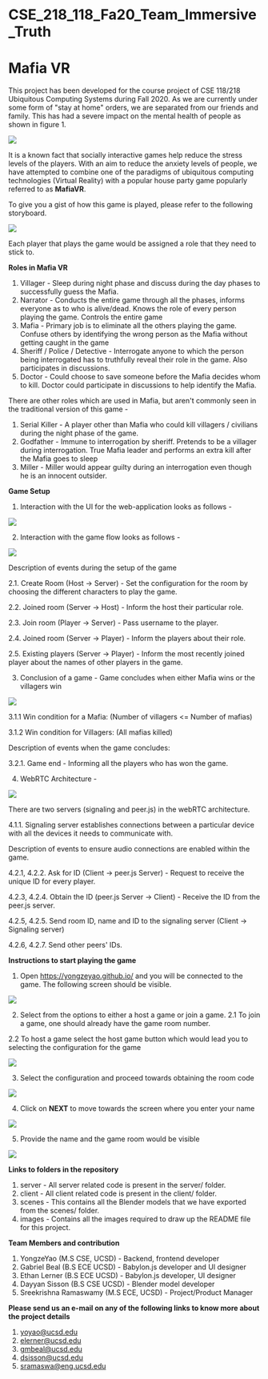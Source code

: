 # CSE_218_118_Fa20_Team_Immersive_Truth

# Mafia VR

This project has been developed for the course project of CSE 118/218 Ubiquitous Computing Systems during Fall 2020.
As we are currently under some form of "stay at home" orders, we are separated from our friends and family. 
This has had a severe impact on the mental health of people as shown in figure 1.

![](images/FinalPresentation_MentalHealth.png)

It is a known fact that socially interactive games help reduce the stress levels of the players. 
With an aim to reduce the anxiety levels of people, we have attempted to combine one of the paradigms of 
ubiquitous computing technologies (Virtual Reality) with a popular house party game popularly referred to as **MafiaVR**.

To give you a gist of how this game is played, please refer to the following storyboard.

![](images/Storyboard_1.png)

Each player that plays the game would be assigned a role that they need to stick to.

**Roles in Mafia VR**

1. Villager - Sleep during night phase and discuss during the day phases to successfully guess the Mafia.
2. Narrator - Conducts the entire game through all the phases, informs everyone as to who is alive/dead. Knows the role of every person playing the game. Controls the entire game
3. Mafia - Primary job is to eliminate all the others playing the game. Confuse others by identifying the wrong person as the Mafia without getting caught in the game
4. Sheriff / Police / Detective - Interrogate anyone to which the person being interrogated has to truthfully reveal their role in the game. Also participates in discussions.
5. Doctor - Could choose to save someone before the Mafia decides whom to kill. Doctor could participate in discussions to help identify the Mafia.

There are other roles which are used in Mafia, but aren't commonly seen in the traditional version of this game -

1. Serial Killer - A player other than Mafia who could kill villagers / civilians during the night phase of the game.
2. Godfather - Immune to interrogation by sheriff. Pretends to be a villager during interrogation. 
True Mafia leader and performs an extra kill after the Mafia goes to sleep
3. Miller - Miller would appear guilty during an interrogation even though he is an innocent outsider.

**Game Setup**

1. Interaction with the UI for the web-application looks as follows -

![](images/MafiaVR_logo.PNG)

2. Interaction with the game flow looks as follows -

![](images/gameSetup.jpg)

Description of events during the setup of the game

  2.1. Create Room (Host -> Server) - Set the configuration for the room by choosing the different characters to play the game.
  
  2.2. Joined room (Server -> Host) - Inform the host their particular role.
  
  2.3. Join room (Player -> Server) - Pass username to the player.
  
  2.4. Joined room (Server -> Player) - Inform the players about their role.
  
  2.5. Existing players (Server -> Player) - Inform the most recently joined player about the names of other players in the game.

3. Conclusion of a game - Game concludes when either Mafia wins or the villagers win

![](images/gameConclusion.png)

  3.1.1 Win condition for a Mafia: (Number of villagers <= Number of mafias)
  
  3.1.2 Win condition for Villagers: (All mafias killed)
  
Description of events when the game concludes:

  3.2.1. Game end - Informing all the players who has won the game.

4. WebRTC Architecture -

![](images/webRTC.png)

There are two servers (signaling and peer.js) in the webRTC architecture.

  4.1.1. Signaling server establishes connections between a particular device with all the devices it needs to communicate with.
  
Description of events to ensure audio connections are enabled within the game.

  4.2.1, 4.2.2. Ask for ID (Client -> peer.js Server) - Request to receive the unique ID for every player.
  
  4.2.3, 4.2.4. Obtain the ID (peer.js Server -> Client) - Receive the ID from the peer.js server.
  
  4.2.5, 4.2.5. Send room ID, name and ID to the signaling server (Client -> Signaling server)
  
  4.2.6, 4.2.7. Send other peers' IDs. 

**Instructions to start playing the game**

1. Open https://yongzeyao.github.io/ and you will be connected to the game. The following screen should be visible.

  ![](images/MafiaVR_logo.PNG)
  
2. Select from the options to either a host a game or join a game. 
  2.1 To join a game, one should already have the game room number.
  
  2.2 To host a game select the host game button which would lead you to selecting the configuration for the game
  
  ![](images/playerOptions.PNG)
  
3. Select the configuration and proceed towards obtaining the room code

  ![](images/roomCodeCapture.PNG)
  
4. Click on **NEXT** to move towards the screen where you enter your name

  ![](images/EnterGame.PNG)
  
5. Provide the name and the game room would be visible

  ![](images/GameRoom.PNG)

**Links to folders in the repository**

1. server - All server related code is present in the server/ folder.
2. client - All client related code is present in the client/ folder.
3. scenes - This contains all the Blender models that we have exported from the scenes/ folder.
4. images - Contains all the images required to draw up the README file for this project.

**Team Members and contribution**

1. YongzeYao (M.S CSE, UCSD) - Backend, frontend developer
2. Gabriel Beal (B.S ECE UCSD) - Babylon.js developer and UI designer
3. Ethan Lerner (B.S ECE UCSD) - Babylon.js developer, UI designer
4. Dayyan Sisson (B.S CSE UCSD) - Blender model developer
5. Sreekrishna Ramaswamy (M.S ECE, UCSD) - Project/Product Manager

**Please send us an e-mail on any of the following links to know more about the project details**
1. yoyao@ucsd.edu
2. elerner@ucsd.edu
3. gmbeal@ucsd.edu
4. dsisson@ucsd.edu
5. sramaswa@eng.ucsd.edu

